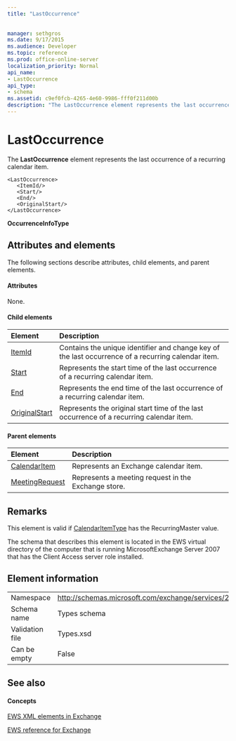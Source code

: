 ```yaml
---
title: "LastOccurrence"
 
 
manager: sethgros
ms.date: 9/17/2015
ms.audience: Developer
ms.topic: reference
ms.prod: office-online-server
localization_priority: Normal
api_name:
- LastOccurrence
api_type:
- schema
ms.assetid: c9ef0fcb-4265-4e60-9986-fff0f211d00b
description: "The LastOccurrence element represents the last occurrence of a recurring calendar item."
---
```


# LastOccurrence

The **LastOccurrence** element represents the last occurrence of a recurring calendar item. 
  
```
<LastOccurrence>
   <ItemId/>
   <Start/>
   <End/>
   <OriginalStart/>
</LastOccurrence>
```

 **OccurrenceInfoType**
## Attributes and elements

The following sections describe attributes, child elements, and parent elements.
  
#### Attributes

None.
  
#### Child elements

|**Element**|**Description**|
|:-----|:-----|
|[ItemId](itemid.md) <br/> |Contains the unique identifier and change key of the last occurrence of a recurring calendar item.  <br/> |
|[Start](start.md) <br/> |Represents the start time of the last occurrence of a recurring calendar item.  <br/> |
|[End ](end-ex15websvcsotherref.md) <br/> |Represents the end time of the last occurrence of a recurring calendar item.  <br/> |
|[OriginalStart](originalstart.md) <br/> |Represents the original start time of the last occurrence of a recurring calendar item.  <br/> |
   
#### Parent elements

|**Element**|**Description**|
|:-----|:-----|
|[CalendarItem](calendaritem.md) <br/> |Represents an Exchange calendar item.  <br/> |
|[MeetingRequest](meetingrequest.md) <br/> |Represents a meeting request in the Exchange store.  <br/> |
   
## Remarks

This element is valid if [CalendarItemType](calendaritemtype.md) has the RecurringMaster value. 
  
The schema that describes this element is located in the EWS virtual directory of the computer that is running MicrosoftExchange Server 2007 that has the Client Access server role installed.
  
## Element information

|||
|:-----|:-----|
|Namespace  <br/> |http://schemas.microsoft.com/exchange/services/2006/types  <br/> |
|Schema name  <br/> |Types schema  <br/> |
|Validation file  <br/> |Types.xsd  <br/> |
|Can be empty  <br/> |False  <br/> |
   
## See also

#### Concepts

[EWS XML elements in Exchange](ews-xml-elements-in-exchange.md)
  
[EWS reference for Exchange](ews-reference-for-exchange.md)

